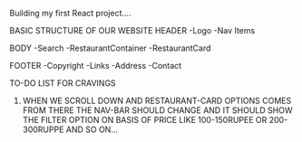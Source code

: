 Building my first React project....

BASIC STRUCTURE OF OUR WEBSITE
HEADER 
  -Logo 
  -Nav Items

BODY
  -Search
  -RestaurantContainer
  -RestaurantCard

FOOTER 
  -Copyright
  -Links
  -Address
  -Contact

TO-DO LIST FOR CRAVINGS
1. WHEN WE SCROLL DOWN AND RESTAURANT-CARD OPTIONS COMES FROM THERE THE NAV-BAR SHOULD CHANGE AND IT SHOULD SHOW THE FILTER OPTION ON BASIS OF PRICE LIKE 100-150RUPEE OR 200-300RUPPE AND SO ON...


